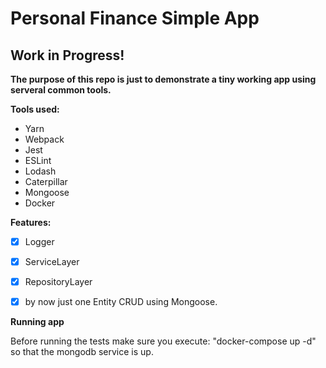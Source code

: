 Personal Finance Simple App
===

Work in Progress!
-----

**The purpose of this repo is just to demonstrate a tiny working app using serveral common tools.**


**Tools used:**

* Yarn
* Webpack
* Jest
* ESLint
* Lodash
* Caterpillar
* Mongoose
* Docker

**Features:**

* [x] Logger
* [x] ServiceLayer
* [x] RepositoryLayer
* [x] by now just one Entity CRUD using Mongoose.


**Running app**

Before running the tests make sure you execute: "docker-compose up -d" so that the mongodb service is up.

